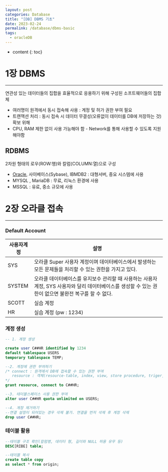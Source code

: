 ```yaml
---
layout: post
categories: Database
title: "[DB] DBMS 기초"
date: 2023-02-24
permalink: /database/dbms-basic
tags:
  - oracleDB
---
```

* content
{: toc}


<!--more-->


# 1장 DBMS 
---

연관성 있는 데이터들의 집합을 효율적으로 응용하기 위해 구성된 소프트웨어들의 집합체
- 여러명이 원격에서 동시 접속해 사용 : 계정 및 허가 권한 부여 필요 
- 트랜잭션 처리 : 동시 접속 시 데이터 무결성(오류없이 데이터를 DB에 저장하는 것) 확보 위해 
- CPU, RAM 제한 없이 사용 가능해야 함 - Network를 통해 사용할 수 있도록 지원해야함

## RDBMS 
2차원 형태의 로우(ROW:행)와 칼럼(COLUMN:열)으로 구성 

- [Oracle](https://www.oracle.com/database/technologies/oracle21c-windows-downloads.html), 사이베이스(Sybase), IBMDB2 : 대형서버, 중요 시스템에 사용 
- MYSQL , MariaDB : 무료, 리눅스 환경에 사용 
- MSSQL : 유료, 중소 규모에 사용


# 2장 오라클 접속
---

### Default Account

| 사용자계정  | 설명                                                                                       |
| ------ | ---------------------------------------------------------------------------------------- |
| SYS    | 오라클 Super 사용자 계정이며 데이터베이스에서 발생하는 모든 문제들을 처리할 수 있는 권한을 가지고 있다.                            |
| SYSTEM | 오라클 데이터베이스를 유지보수 관리할 때 사용하는 사용자 계정, SYS 사용자와 달리 데이터베이스를 생성할 수 있는 권한이 없으면 불완전 복구를 할 수 없다. |
| SCOTT  | 실습 계정                                                                                    |
| HR     | 실습 계정 (pw : 1234)                                                                        |

### 계정 생성

```sql
-- 1. 계정 생성

create user C##HR identified by 1234
default tablespace USERS
temporary tablespace TEMP;

--2. 계정에 권한 부여하기
/* connect : 원격에서 DB에 접속할 수 있는 권한 부여
   resource : 객체(resource-table, index, view, store procedure, triger, function)를 생성, 수정, 삭제할 수 있는 권한을 부여
*/
grant resource, connect to C##HR;

--3. 테이블스페이스 사용 권한 부여
alter user C##HR quota unlimited on USERS;

--4. 계정 제거하기
--연결 설정이 되어있는 경우 삭제 불가. 연결을 먼저 삭제 후 계정 삭제
drop user C##HR;
```


### 테이블 활용
```sql
--테이블 구조 확인(칼럼명, 데이터 형, 길이와 NULL 허용 유무 등) 
DESC[RIBE] table;

--테이블 복사
create table copy 
as select * from origin;
```